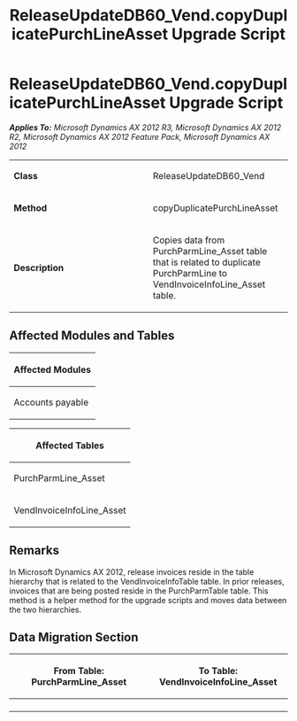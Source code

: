 ﻿---
title: ReleaseUpdateDB60_Vend.copyDuplicatePurchLineAsset Upgrade Script
TOCTitle: ReleaseUpdateDB60_Vend.copyDuplicatePurchLineAsset Upgrade Script
ms:assetid: f28bf3a4-b5a6-9a60-e1e6-a81384bfec3a
ms:mtpsurl: https://msdn.microsoft.com/en-us/library/JJ737482(v=AX.60)
ms:contentKeyID: 49712176
ms.date: 05/18/2015
mtps_version: v=AX.60
---

# ReleaseUpdateDB60\_Vend.copyDuplicatePurchLineAsset Upgrade Script 


_**Applies To:** Microsoft Dynamics AX 2012 R3, Microsoft Dynamics AX 2012 R2, Microsoft Dynamics AX 2012 Feature Pack, Microsoft Dynamics AX 2012_

<table>
<colgroup>
<col style="width: 50%" />
<col style="width: 50%" />
</colgroup>
<tbody>
<tr class="odd">
<td><p><strong>Class</strong></p></td>
<td><p>ReleaseUpdateDB60_Vend</p></td>
</tr>
<tr class="even">
<td><p><strong>Method</strong></p></td>
<td><p>copyDuplicatePurchLineAsset</p></td>
</tr>
<tr class="odd">
<td><p><strong>Description</strong></p></td>
<td><p>Copies data from PurchParmLine_Asset table that is related to duplicate PurchParmLine to VendInvoiceInfoLine_Asset table.</p></td>
</tr>
</tbody>
</table>


## Affected Modules and Tables

<table>
<colgroup>
<col style="width: 100%" />
</colgroup>
<thead>
<tr class="header">
<th><p>Affected Modules</p></th>
</tr>
</thead>
<tbody>
<tr class="odd">
<td><p>Accounts payable</p></td>
</tr>
</tbody>
</table>


<table>
<colgroup>
<col style="width: 100%" />
</colgroup>
<thead>
<tr class="header">
<th><p>Affected Tables</p></th>
</tr>
</thead>
<tbody>
<tr class="odd">
<td><p>PurchParmLine_Asset</p></td>
</tr>
<tr class="even">
<td><p>VendInvoiceInfoLine_Asset</p></td>
</tr>
</tbody>
</table>


## Remarks

In Microsoft Dynamics AX 2012, release invoices reside in the table hierarchy that is related to the VendInvoiceInfoTable table. In prior releases, invoices that are being posted reside in the PurchParmTable table. This method is a helper method for the upgrade scripts and moves data between the two hierarchies.

## Data Migration Section

<table>
<colgroup>
<col style="width: 50%" />
<col style="width: 50%" />
</colgroup>
<thead>
<tr class="header">
<th><p>From Table: PurchParmLine_Asset</p></th>
<th><p>To Table: VendInvoiceInfoLine_Asset</p></th>
</tr>
</thead>
<tbody>
<tr class="odd">
<td><p></p></td>
<td><p></p></td>
</tr>
</tbody>
</table>

  


